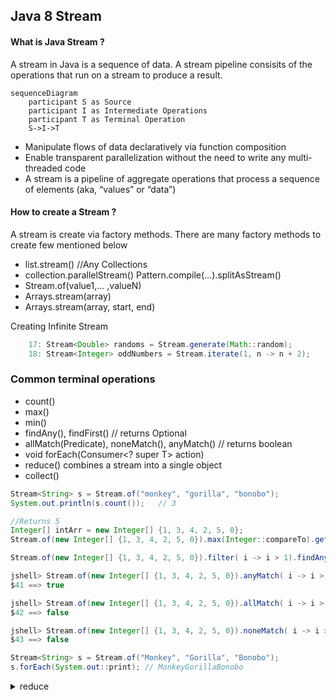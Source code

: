 
## Java 8 Stream

#### What is Java Stream ?
A stream in Java is a sequence of data. A stream pipeline consisits of the operations that run on a stream to produce a result.

```mermaid
sequenceDiagram
    participant S as Source
    participant I as Intermediate Operations
    participant T as Terminal Operation
    S->I->T  

```

- Manipulate flows of data declaratively via function composition
- Enable transparent parallelization without the need to write any multi-threaded code
- A stream is a pipeline of aggregate operations that process a sequence of elements (aka, “values” or “data”)

#### How to create a Stream ?
A stream is create via factory methods. There are many factory methods to create few mentioned below

- list.stream() //Any Collections
- collection.parallelStream() Pattern.compile(…).splitAsStream()
- Stream.of(value1,… ,valueN)
- Arrays.stream(array)
- Arrays.stream(array, start, end)

Creating Infinite Stream

```java
    17: Stream<Double> randoms = Stream.generate(Math::random);
    18: Stream<Integer> oddNumbers = Stream.iterate(1, n -> n + 2);
```
### Common terminal operations

- count()
- max()
- min()
- findAny(), findFirst() // returns Optional<T>
- allMatch(Predicate), noneMatch(), anyMatch() // returns boolean
- void forEach(Consumer<? super T> action)
- reduce() combines a stream into a single object
- collect()

```java
Stream<String> s = Stream.of("monkey", "gorilla", "bonobo");
System.out.println(s.count());   // 3

//Returns 5
Integer[] intArr = new Integer[] {1, 3, 4, 2, 5, 0};
Stream.of(new Integer[] {1, 3, 4, 2, 5, 0}).max(Integer::compareTo).get();

Stream.of(new Integer[] {1, 3, 4, 2, 5, 0}).filter( i -> i > 1).findAny().get();

jshell> Stream.of(new Integer[] {1, 3, 4, 2, 5, 0}).anyMatch( i -> i > 1);
$41 ==> true

jshell> Stream.of(new Integer[] {1, 3, 4, 2, 5, 0}).allMatch( i -> i > 1);
$42 ==> false

jshell> Stream.of(new Integer[] {1, 3, 4, 2, 5, 0}).noneMatch( i -> i > 1);
$43 ==> false

Stream<String> s = Stream.of("Monkey", "Gorilla", "Bonobo");
s.forEach(System.out::print); // MonkeyGorillaBonobo
```
<details><summary>reduce</summary>

```java
    T reduce(T identity, BinaryOperator<T> accumulator)
    
    Optional<T> reduce(BinaryOperator<T> accumulator)

    Stream<Integer> stream = Stream.of(3, 5, 6);
    System.out.println(stream.reduce(2, (a, b) -> a*b));  // 2*3 (5*6)=> 180
```
### collect using java.util.stream.Collectors

```java
    <R> R collect(Supplier<R> supplier, 
    BiConsumer<R, ? super T> accumulator, 
    BiConsumer<R, R> combiner)
    
    <R,A> R collect(Collector<? super T, A,R> collector)

     // Accumulate names into a List
 List<String> list = people.stream()
   .map(Person::getName)
   .collect(Collectors.toList());

 // Accumulate names into a TreeSet
 Set<String> set = people.stream()
   .map(Person::getName)
   .collect(Collectors.toCollection(TreeSet::new));

 // Convert elements to strings and concatenate them, separated by commas
 String joined = things.stream()
   .map(Object::toString)
   .collect(Collectors.joining(", "));

 // Compute sum of salaries of employee
 int total = employees.stream()
   .collect(Collectors.summingInt(Employee::getSalary));

 // Group employees by department
 Map<Department, List<Employee>> byDept = employees.stream()
   .collect(Collectors.groupingBy(Employee::getDepartment));

 // Compute sum of salaries by department
 Map<Department, Integer> totalByDept = employees.stream()
   .collect(Collectors.groupingBy(Employee::getDepartment,
                                  Collectors.summingInt(Employee::getSalary)));

 // Partition students into passing and failing
 Map<Boolean, List<Student>> passingFailing = students.stream()
   .collect(Collectors.partitioningBy(s -> s.getGrade() >= PASS_THRESHOLD));
```
### Common intermediate operations

- distinct
- filter
- map
- flatMap
- peek
- sort
- sort(Comparator)
- skip
- limit

## Advanced Stream pipeline operations

var ohMy = Stream.of("lions", "tigers", "bears");
Double result = ohMy.collect(Collectors.averagingInt(String::length));
System.out.println(result); // 5.333333333333333

#### what it does ?
Streams enhance flexibility by forming a “processing pipeline” that chains multiple aggregate operations together
- Each aggregation operation in the pipeline can filter and/or transform the stream
1. Starts with a source of data
2. Processes data through a pipeline of intermediate operations that each map an input stream to an output stream (e.g) intermediate operations `filter(), map() & flatMap()`
3. Finishes with a terminal operation that yields a non-stream result
` forEach(), collect(), reduce()`



```Java
import java.util.stream.Stream;
import static java.lang.Character.toLowerCase;
public class StreamTest {
  
  public String capitalize(String str) {
     if(str.length() == 0) 
       return "";
     else 
       return str.substring(0,1).toUpperCase()
        .concat(str.substring(1)).toLowerCase();
  }

    public void testStream() {
     Stream.of("balu", "hortans", "harish", "hamelton","lartese", "Hobbit")
    .filter( s ->  toLowerCase(s.charAt(0)) == 'h')
    .map(this::capitalize)
    .sorted()
    .forEach(System.out::println);
}

}

StreamTest streamTest = new StreamTest();
 streamTest.testStream();


```

    hamelton
    harish
    hobbit
    hortans
    

#### OverView Aggreation Operations 
| Operation | Description                                                                                                                                            | Syntax                                   |
| :-------- | ------------------------------------------------------------------------------------------------------------------------------------------------------ | :--------------------------------------- |
| Map       | Applies the mapper function to every element of the input stream & returnsan output stream consisting of the results                                   | Stream map(Function<...> mapper )        |
| filter    | Tests the given predicate against each element of the input stream & returns an output stream consisting only of the elements that match the predicate | Stream filter(Predicate<...> predicate ) |
| collect   | This terminal operation uses a collector to perform reduction on the elements of its input stream & returns the results of the reduction               | R collect(Collector<…>collector)         |

### Overview of common stream aggregate operation
- List collect(toList())            creates a list of elements
- Stream limit(long maxSize) & Optional findFirst() 

#### Map, Collectors.joining


```Java
/*package whatever //do not write package name here */

import java.io.*;

import java.util.List;
import java.util.stream.Stream;
import java.util.stream.Collectors;

class Actor {
    private String name;
    
    public  Actor(String name){this.name = name;}
    public String getName() {
        return name;
    }
}
class Movie {
    private String name;
    private Actor actor;
    
    public Movie (String name, String actorName) {
        this.name = name;
        this.actor = new Actor(actorName);    
    }
    
    public Actor getActor(){return actor;}
}

Movie nayakan = new Movie("Nayakan", "Kamal Hasaan");
Movie basha = new Movie("Basha", "Rajinikanth");
Movie bahubali = new Movie("Bahubali", "Prabhas");
Movie thalapathi = new Movie("Thalapathi", "Rajinikanth");

Stream <Movie> movieStream = Stream.of(nayakan, basha, bahubali, thalapathi);
   List<Actor> actors = movieStream.map(movie -> new Actor(movie.getActor().getName()))
    .collect(Collectors.toList()); 
actors.forEach(actor -> System.out.println(actor.getName()));

Stream <Movie> movieStream = Stream.of(nayakan, basha, bahubali, thalapathi);
   String actors = movieStream.map(movie -> movie.getActor().getName())
    .collect(Collectors.joining(",")); 
System.out.println(actors);

```

    Kamal Hasaan
    Rajinikanth
    Prabhas
    Rajinikanth
    Kamal Hasaan,Rajinikanth,Prabhas,Rajinikanth
    

#### FlatMap, Collectors.summingDouble, Collectors.groupingBy, Collectors.partitioningBy


```Java

import java.util.Set;
import java.util.stream.Stream;
import java.util.stream.Collectors;
import java.util.Map;
import java.util.List;

class Developer {
    private String name;
    private String deptName;
    private Double salary;
    private Set<String> languages;
    private String grade;
    
    public Developer (String name, String deptName, Double salary, Set<String> languages) {
        this.name = name;
        this.deptName = deptName;
        this.salary = salary;
        this.languages = languages;
        
    }
    
    public String getDeptName() {return deptName;}
    
    public Double getSalary(){return salary;}
    
    public Set<String> getLanguages() { return languages;}
    
    public String getGrade() { return grade; }
    
    public String toString() {
        return name;
    }
}


	    Set<String> rajLanguages = Stream.of("Java", "Python", "Scala").collect(Collectors.toSet());
	Developer rajasekar = new Developer("Rajasekar", "IT solution", new Double(564000), rajLanguages);
	
		
	    Set<String> mugunthanLanguages = Stream.of("Java").collect(Collectors.toSet());
	Developer mugunthan = new Developer("Mugunthan", "Payment", new Double(560000), mugunthanLanguages);
	
		
	    Set<String> tejaLanguages = Stream.of("Java", "Angular", "Bash").collect(Collectors.toSet());
	    
	    
	Developer teja = new Developer("Teja", "Payment", new Double(464000), tejaLanguages);
	    System.out.println("List of developers programming language:");
       Stream.of(rajasekar, mugunthan, teja)
                      .flatMap(developer -> developer.getLanguages().stream())
                      .collect(Collectors.toSet())
                      .forEach(System.out::println); 
    // Collectors.groupingBy                 
                      
            Map<String, List<Developer>> developersByDept = Stream.of(rajasekar, mugunthan, teja)
                      .collect(Collectors.groupingBy(Developer:: getDeptName));
            System.out.println("DevelopersByDept: "+ developersByDept);          
   
   //Collectors.summing         
            Map<String, Double> totalSalaryByDept = Stream.of(rajasekar, mugunthan, teja)
                      .collect(
                          Collectors.groupingBy(Developer:: getDeptName,
                          Collectors.summingDouble(Developer::getSalary)));
            System.out.println("TotalSalaryOfPaymentDept: "+ totalSalaryByDept.get("Payment"));                    
  // Collectors.partitioningBy          
            Map<Boolean, List<Developer>> partitionDeveloperBasedOnSal = 
                    Stream.of(rajasekar, mugunthan, teja)
                          .collect(Collectors.partitioningBy(d ->d.getSalary() > 500000 ));
            System.out.println("DevelopersBySalary > 500000: "+ partitionDeveloperBasedOnSal);                        
  
```

    List of developers programming language:
    Java
    Scala
    Bash
    Angular
    Python
    DevelopersByDept: {Payment=[Mugunthan, Teja], IT solution=[Rajasekar]}
    TotalSalaryOfPaymentDept: 1024000.0
    DevelopersBySalary > 500000: {false=[Teja], true=[Rajasekar, Mugunthan]}
    

Resources 
- [Java8 SimpleSearch using Stream, Filter, Map e.t.c](https://github.com/douglascraigschmidt/LiveLessons/tree/master/SimpleSearchStream/src/main/java/search)
- [Java 8 Stream Overview](https://www.ibm.com/developerworks/java/library/j-java-streams-1-brian-goetz/index.html)


```Java

```
